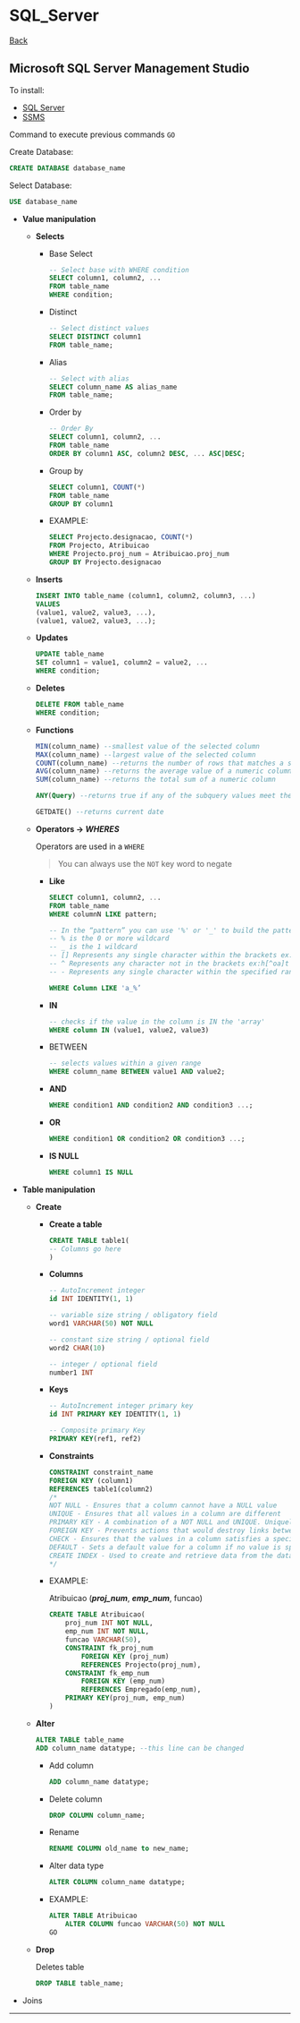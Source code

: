 # SQL_Server

[Back](../Documentation.md)

## Microsoft SQL Server Management Studio

To install:

- [SQL Server](https://go.microsoft.com/fwlink/p/?linkid=2215158&clcid=0x409&culture=en-us&country=us)
- [SSMS](https://learn.microsoft.com/en-us/sql/ssms/download-sql-server-management-studio-ssms?view=sql-server-ver16#download-ssms)

Command to execute previous commands `GO`

Create Database:

```sql
CREATE DATABASE database_name
```

Select Database:

```sql
USE database_name
```

- **Value manipulation**
  - **Selects**
    - Base Select

        ```sql
        -- Select base with WHERE condition
        SELECT column1, column2, ...
        FROM table_name
        WHERE condition;
        ```

    - Distinct

        ```sql
        -- Select distinct values
        SELECT DISTINCT column1
        FROM table_name;
        ```

    - Alias

        ```sql
        -- Select with alias
        SELECT column_name AS alias_name
        FROM table_name;
        ```

    - Order by

        ```sql
        -- Order By
        SELECT column1, column2, ...
        FROM table_name
        ORDER BY column1 ASC, column2 DESC, ... ASC|DESC;
        ```

    - Group by

        ```sql
        SELECT column1, COUNT(*)
        FROM table_name
        GROUP BY column1
        ```

    - EXAMPLE:

        ```sql
        SELECT Projecto.designacao, COUNT(*)
        FROM Projecto, Atribuicao
        WHERE Projecto.proj_num = Atribuicao.proj_num
        GROUP BY Projecto.designacao
        ```

  - **Inserts**

    ```sql
    INSERT INTO table_name (column1, column2, column3, ...)
    VALUES 
    (value1, value2, value3, ...), 
    (value1, value2, value3, ...);
    ```

  - **Updates**

    ```sql
    UPDATE table_name
    SET column1 = value1, column2 = value2, ...
    WHERE condition;
    ```

  - **Deletes**

    ```sql
    DELETE FROM table_name 
    WHERE condition;
    ```

  - **Functions**

    ```sql
    MIN(column_name) --smallest value of the selected column
    MAX(column_name) --largest value of the selected column
    COUNT(column_name) --returns the number of rows that matches a specified criterion
    AVG(column_name) --returns the average value of a numeric column
    SUM(column_name) --returns the total sum of a numeric column

    ANY(Query) --returns true if any of the subquery values meet the condition.

    GETDATE() --returns current date
    ```

  - **Operators → *WHERES***

    Operators are used in a `WHERE`

    > You can always use the `NOT` key word to negate

    - **Like**

        ```sql
        SELECT column1, column2, ...
        FROM table_name
        WHERE columnN LIKE pattern;

        -- In the “pattern” you can use '%' or '_' to build the pattern
        -- % is the 0 or more wildcard
        -- _ is the 1 wildcard
        -- [] Represents any single character within the brackets ex:h[oa]t
        -- ^ Represents any character not in the brackets ex:h[^oa]t
        -- - Represents any single character within the specified range ex:c[a-b]t

        WHERE Column LIKE 'a_%’
        ```

    - **IN**

        ```sql
        -- checks if the value in the column is IN the 'array'
        WHERE column IN (value1, value2, value3)
        ```

    - BETWEEN

        ```sql
        -- selects values within a given range
        WHERE column_name BETWEEN value1 AND value2;
        ```

    - **AND**

        ```sql
        WHERE condition1 AND condition2 AND condition3 ...;
        ```

    - **OR**

        ```sql
        WHERE condition1 OR condition2 OR condition3 ...;
        ```

    - **IS NULL**

        ```sql
        WHERE column1 IS NULL
        ```

- **Table manipulation**
  - **Create**
    - **Create a table**

        ```sql
        CREATE TABLE table1(
        -- Columns go here
        )
        ```

    - **Columns**

        ```sql
        -- AutoIncrement integer
        id INT IDENTITY(1, 1) 

        -- variable size string / obligatory field
        word1 VARCHAR(50) NOT NULL   

        -- constant size string / optional field
        word2 CHAR(10)

        -- integer / optional field
        number1 INT
        ```

    - **Keys**

        ```sql
        -- AutoIncrement integer primary key
        id INT PRIMARY KEY IDENTITY(1, 1) 

        -- Composite primary Key
        PRIMARY KEY(ref1, ref2)
        ```

    - **Constraints**

        ```sql
        CONSTRAINT constraint_name
        FOREIGN KEY (column1)
        REFERENCES table1(column2)
        /*
        NOT NULL - Ensures that a column cannot have a NULL value
        UNIQUE - Ensures that all values in a column are different
        PRIMARY KEY - A combination of a NOT NULL and UNIQUE. Uniquely identifies each row in a table
        FOREIGN KEY - Prevents actions that would destroy links between tables
        CHECK - Ensures that the values in a column satisfies a specific condition
        DEFAULT - Sets a default value for a column if no value is specified
        CREATE INDEX - Used to create and retrieve data from the database very quickly
        */
        ```

    - EXAMPLE:

        Atribuicao (***proj_num***, ***emp_num***, funcao)

        ```sql
        CREATE TABLE Atribuicao(
            proj_num INT NOT NULL,
            emp_num INT NOT NULL,
            funcao VARCHAR(50),
            CONSTRAINT fk_proj_num
                FOREIGN KEY (proj_num)
                REFERENCES Projecto(proj_num),
            CONSTRAINT fk_emp_num
                FOREIGN KEY (emp_num)
                REFERENCES Empregado(emp_num),
            PRIMARY KEY(proj_num, emp_num)
        )
        ```

  - **Alter**

    ```sql
    ALTER TABLE table_name
    ADD column_name datatype; --this line can be changed
    ```

    - Add column

        ```sql
        ADD column_name datatype;
        ```

    - Delete column

        ```sql
        DROP COLUMN column_name;
        ```

    - Rename

        ```sql
        RENAME COLUMN old_name to new_name;
        ```

    - Alter data type

        ```sql
        ALTER COLUMN column_name datatype;
        ```

    - EXAMPLE:

        ```sql
        ALTER TABLE Atribuicao
            ALTER COLUMN funcao VARCHAR(50) NOT NULL
        GO
        ```

  - **Drop**

    Deletes table

    ```sql
    DROP TABLE table_name;
    ```

- Joins

---
